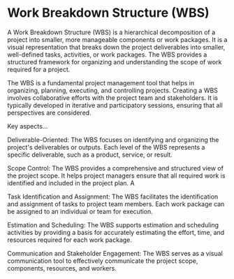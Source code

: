 # Work Breakdown Structure (WBS)

A Work Breakdown Structure (WBS) is a hierarchical decomposition of a project into smaller, more manageable components or work packages. It is a visual representation that breaks down the project deliverables into smaller, well-defined tasks, activities, or work packages. The WBS provides a structured framework for organizing and understanding the scope of work required for a project. 

The WBS is a fundamental project management tool that helps in organizing, planning, executing, and controlling projects. Creating a WBS involves collaborative efforts with the project team and stakeholders. It is typically developed in iterative and participatory sessions, ensuring that all perspectives are considered.

Key aspects…

Deliverable-Oriented: The WBS focuses on identifying and organizing the project's deliverables or outputs. Each level of the WBS represents a specific deliverable, such as a product, service, or result. 

Scope Control: The WBS provides a comprehensive and structured view of the project scope. It helps project managers ensure that all required work is identified and included in the project plan. A

Task Identification and Assignment: The WBS facilitates the identification and assignment of tasks to project team members. Each work package can be assigned to an individual or team for execution.

Estimation and Scheduling: The WBS supports estimation and scheduling activities by providing a basis for accurately estimating the effort, time, and resources required for each work package. 

Communication and Stakeholder Engagement: The WBS serves as a visual communication tool to effectively communicate the project scope, components, resources, and workers.
